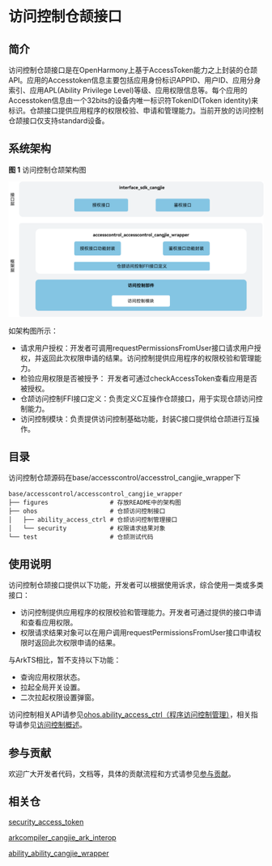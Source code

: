 # 访问控制仓颉接口

## 简介

访问控制仓颉接口是在OpenHarmony上基于AccessToken能力之上封装的仓颉API。应用的Accesstoken信息主要包括应用身份标识APPID、用户ID、应用分身索引、应用APL(Ability Privilege Level)等级、应用权限信息等。每个应用的Accesstoken信息由一个32bits的设备内唯一标识符TokenID(Token identity)来标识。仓颉接口提供应用程序的权限校验、申请和管理能力。当前开放的访问控制仓颉接口仅支持standard设备。

## 系统架构

**图 1** 访问控制仓颉架构图

![访问控制仓颉架构图](figures/accesscontrol_cangjie_wrapper_architecture.png)

如架构图所示：

- 请求用户授权：开发者可调用requestPermissionsFromUser接口请求用户授权，并返回此次权限申请的结果。访问控制提供应用程序的权限校验和管理能力。
- 检验应用权限是否被授予： 开发者可通过checkAccessToken查看应用是否被授权。
- 仓颉访问控制FFI接口定义：负责定义C互操作仓颉接口，用于实现仓颉访问控制能力。
- 访问控制模块：负责提供访问控制基础功能，封装C接口提供给仓颉进行互操作。


## 目录

访问控制仓颉源码在base/accesscontrol/accesstrol_cangjie_wrapper下

```
base/accesscontrol/accesscontrol_cangjie_wrapper
├── figures                 # 存放README中的架构图
├── ohos                    # 仓颉访问控制接口
│   ├── ability_access_ctrl # 仓颉访问控制管理接口
│   └── security            # 权限请求结果对象
└── test                    # 仓颉测试代码
```


## 使用说明

访问控制仓颉接口提供以下功能，开发者可以根据使用诉求，综合使用一类或多类接口：

  - 访问控制提供应用程序的权限校验和管理能力。开发者可通过提供的接口申请和查看应用权限。
  - 权限请求结果对象可以在用户调用requestPermissionsFromUser接口申请权限时返回此次权限申请的结果。


与ArkTS相比，暂不支持以下功能：

  - 查询应用权限状态。
  - 拉起全局开关设置。
  - 二次拉起权限设置弹窗。


访问控制相关API请参见[ohos.ability_access_ctrl（程序访问控制管理）](https://gitcode.com/openharmony-sig/arkcompiler_cangjie_ark_interop/blob/master/doc/API_Reference/source_zh_cn/apis/AbilityKit/cj-apis-ability_access_ctrl.md)，相关指导请参见[访问控制概述](https://gitcode.com/openharmony-sig/arkcompiler_cangjie_ark_interop/blob/master/doc/Dev_Guide/source_zh_cn/security/AccessToken/cj-access-token-overview.md)。

## 参与贡献

欢迎广大开发者代码，文档等，具体的贡献流程和方式请参见[参与贡献](https://gitcode.com/openharmony/docs/blob/master/zh-cn/contribute/%E5%8F%82%E4%B8%8E%E8%B4%A1%E7%8C%AE.md)。

## 相关仓

[security_access_token](https://gitee.com/openharmony/security_access_token)

[arkcompiler_cangjie_ark_interop](https://gitcode.com/openharmony-sig/arkcompiler_cangjie_ark_interop)

[ability_ability_cangjie_wrapper](https://gitcode.com/openharmony-sig/ability_ability_cangjie_wrapper)
